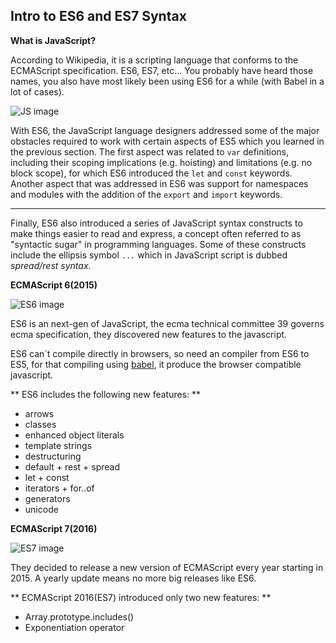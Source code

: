 ## Intro to ES6 and ES7 Syntax

**What is JavaScript?**

According to Wikipedia, it is a scripting language that conforms to the ECMAScript specification. ES6, ES7, etc… You probably have heard those names, you also have most likely been using ES6 for a while (with Babel in a lot of cases).

![JS image](https://res.cloudinary.com/practicaldev/image/fetch/s--vp1sr2L0--/c_imagga_scale,f_auto,fl_progressive,h_420,q_auto,w_1000/https://dev-to-uploads.s3.amazonaws.com/i/goh1l649nxvhok278x8g.jpg)

With ES6, the JavaScript language designers addressed some of the major obstacles required to work with certain aspects of ES5 which you learned in the previous section. The first aspect was related to `var` definitions, including their scoping implications (e.g. hoisting) and limitations (e.g. no block scope), for which ES6 introduced the `let` and `const` keywords. Another aspect that was addressed in ES6 was support for namespaces and modules with the addition of the `export` and `import` keywords.

---

Finally, ES6 also introduced a series of JavaScript syntax constructs to make things easier to read and express, a concept often referred to as "syntactic sugar" in programming languages. Some of these constructs include the ellipsis symbol  `...`  which in JavaScript script is dubbed  _spread/rest syntax_.

****ECMAScript 6(2015)****

![ES6 image](https://s3.amazonaws.com/fullstackfeed/images/es6-1.jpg)

ES6 is an next-gen of JavaScript, the ecma technical committee 39 governs ecma specification, they discovered new features to the javascript.

ES6 can`t compile directly in browsers, so need an compiler from ES6 to ES5, for that compiling using  [babel](https://babeljs.io/), it produce the browser compatible javascript.

** ES6 includes the following new features: **
* arrows
* classes
* enhanced object literals
* template strings
* destructuring
* default + rest + spread
* let + const
* iterators + for..of
* generators
* unicode

**ECMAScript 7(2016)**

![ES7 image](https://miro.medium.com/max/2892/1*JhDw7yiwv5YOJIncUhCXQg.png)

They decided to release a new version of ECMAScript every year starting in 2015. A yearly update means no more big releases like ES6.

** ECMAScript 2016(ES7) introduced only two new features: **

-   Array.prototype.includes()
-   Exponentiation operator
